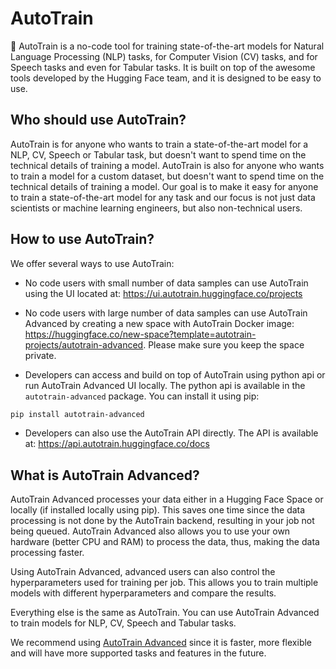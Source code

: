 # AutoTrain

🤗 AutoTrain is a no-code tool for training state-of-the-art models for Natural Language Processing (NLP) tasks, for Computer Vision (CV) tasks, and for Speech tasks and even for Tabular tasks. It is built on top of the awesome tools developed by the Hugging Face team, and it is designed to be easy to use.

## Who should use AutoTrain?

AutoTrain is for anyone who wants to train a state-of-the-art model for a NLP, CV, Speech or Tabular task, but doesn't want to spend time on the technical details of training a model. AutoTrain is also for anyone who wants to train a model for a custom dataset, but doesn't want to spend time on the technical details of training a model. Our goal is to make it easy for anyone to train a state-of-the-art model for any task and our focus is not just data scientists or machine learning engineers, but also non-technical users.

## How to use AutoTrain?

We offer several ways to use AutoTrain:

- No code users with small number of data samples can use AutoTrain using the UI located at: https://ui.autotrain.huggingface.co/projects

- No code users with large number of data samples can use AutoTrain Advanced by creating a new space with AutoTrain Docker image: https://huggingface.co/new-space?template=autotrain-projects/autotrain-advanced. Please make sure you keep the space private.

- Developers can access and build on top of AutoTrain using python api or run AutoTrain Advanced UI locally. The python api is available in the `autotrain-advanced` package. You can install it using pip:

```bash
pip install autotrain-advanced
```

- Developers can also use the AutoTrain API directly. The API is available at: https://api.autotrain.huggingface.co/docs


## What is AutoTrain Advanced?

AutoTrain Advanced processes your data either in a Hugging Face Space or locally (if installed locally using pip). This saves one time since the data processing is not done by the AutoTrain backend, resulting in your job not being queued. AutoTrain Advanced also allows you to use your own hardware (better CPU and RAM) to process the data, thus, making the data processing faster.

Using AutoTrain Advanced, advanced users can also control the hyperparameters used for training per job. This allows you to train multiple models with different hyperparameters and compare the results.

Everything else is the same as AutoTrain. You can use AutoTrain Advanced to train models for NLP, CV, Speech and Tabular tasks.

We recommend using [AutoTrain Advanced](https://huggingface.co/new-space?template=autotrain-projects/autotrain-advanced) since it is faster, more flexible and will have more supported tasks and features in the future.